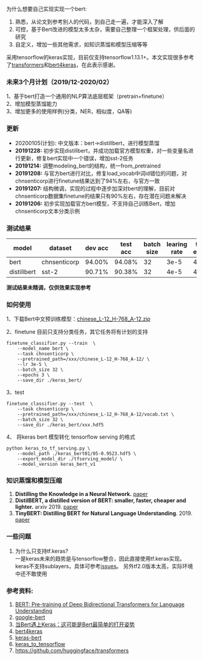 为什么想要自己实现实现一个bert:   
1. 熟悉，从论文到参考别人的代码，到自己走一遍，才能深入了解  
2. 可控，基于Bert改进的模型太多太杂，需要自己整理一个框架处理，供后面的研究    
3. 自定义，增加一些其他需求，如知识蒸馏和模型压缩等等    

采用tensorflow的keras实现，目前仅支持tensorflow1.13.1+。本文实现很多参考了[transformers](https://github.com/huggingface/transformers)和[bert4keras](https://github.com/bojone/bert4keras)，在此表示感谢。


### 未来3个月计划（2019/12-2020/02）  
1、基于bert打造一个通用的NLP算法底层框架（pretrain+finetune）   
2、增加模型蒸馏能力  
3、增加更多的使用样例(分类，NER，相似度，QA等)   

### 更新
* 20200105(计划): 中文版本：bert->distillbert，进行模型蒸馏
* **20191228:** 初步实现distillbert，并成功加载官方模型权重，对一些变量名进行更新，修复bert实现中一个错误，增加sst-2任务  
* **20191214:** 调整modeling_bert的结构，统一from_pretrained   
* **20191208:** 与官方bert进行对比，修复load_vocab中词id错位的问题，对chnsenticorp进行finetune结果达到了94%左右，与官方一致 
* **20191207:** 结构微调，实现的过程中逐步加深对bert的理解，目前对chnsenticorp数据集finetune的结果只有90%左右，存在潜在问题未解决
* **20191206:** 初步实现加载官方bert模型，不支持自己训练Bert，增加chnsenticorp文本分类示例    

### 测试结果

|model |dataset | dev acc | test acc | batch size | learing rate | train epoch |
| ---- | ---- | ---- | ---- | ---- | ---- | ---- |  
|bert|chnsenticorp|94.00%|94.08%|32|3e-5|4|  
|distillbert|sst-2|90.71%|90.38%|32|4e-5|4|  

**测试结果未精调，仅供效果实现参考**

### 如何使用  
1、下载Bert中文预训练模型：[chinese_L-12_H-768_A-12.zip](https://storage.googleapis.com/bert_models/2018_11_03/chinese_L-12_H-768_A-12.zip)

2、finetune
目前只支持分类任务，其它任务将有计划的支持   
```
finetune_classifier.py --train  \
    --model_name bert \
    --task chnsenticorp \
    --pretrained_path=/xxx/chinese_L-12_H-768_A-12/ \
    --lr 3e-5 \
    --batch_size 32 \
    --epochs 3 \
    --save_dir ./keras_bert/
```

3、test
```
finetune_classifier.py --test  \
    --task chnsenticorp \
    --pretrained_path=/xxx/chinese_L-12_H-768_A-12/vocab.txt \
    --batch_size 32 \
    --save_dir ./keras_bert/xxx.hdf5
```


4、 将keras bert 模型转化 tensorflow serving 的格式
```
python keras_to_tf_serving.py \
    --model_path ./keras_bert01/05-0.9523.hdf5 \
    --export_model_dir ./tfserving_model/ \
    --model_version keras_bert_v1
```

### 知识蒸馏和模型压缩
1. **Distilling the Knowledge in a Neural Network.** [paper](https://arxiv.org/abs/1503.02531)   
2. **DistilBERT, a distilled version of BERT: smaller, faster, cheaper and lighter.** arxiv 2019. [paper](https://arxiv.org/abs/1910.01108)   
3. **TinyBERT: Distilling BERT for Natural Language Understanding**. 2019. [paper](https://arxiv.org/abs/1909.10351)  

### 一些问题
1. 为什么只支持tf.keras?   
    一是keras未来的趋势是与tensorflow整合，因此直接使用tf.keras实现。keras不支持sublayers，具体可参考[issues](https://github.com/keras-team/keras/issues/11653)。
    另外tf2.0版本太高，实际环境中还不敢使用

### 参考资料:  
1. [BERT: Pre-training of Deep Bidirectional Transformers for Language Understanding](https://arxiv.org/pdf/1810.04805.pdf)
2. [google-bert](https://github.com/google-research/bert)
3. [当Bert遇上Keras：这可能是Bert最简单的打开姿势](https://spaces.ac.cn/archives/6736)
4. [bert4keras](https://github.com/bojone/bert4keras)
5. [keras-bert](https://github.com/CyberZHG/keras-bert)
6. [keras_to_tensorflow](https://github.com/amir-abdi/keras_to_tensorflow)
7. https://github.com/huggingface/transformers